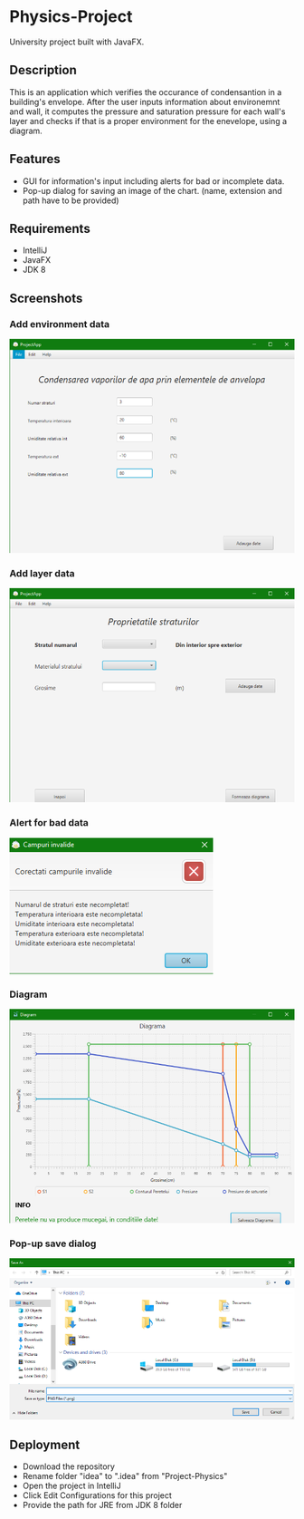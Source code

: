 # Physics-Project
University project built with JavaFX.

## Description
This is an application which verifies the occurance of condensantion in a building's envelope.
After the user inputs information about environemnt and wall, it computes the pressure and saturation pressure for each wall's layer and checks if that is a proper environment for the enevelope, using a diagram.

## Features
  - GUI for information's input including alerts for bad or incomplete data. 
  - Pop-up dialog for saving an image of the chart. (name, extension and path have to be provided)

## Requirements

  - IntelliJ
  - JavaFX
  - JDK 8

## Screenshots

### Add environment data
![alt_text](https://github.com/paulzamfir98/Physics-Project/blob/master/Screenshots/1.png)

### Add layer data
![alt_text](https://github.com/paulzamfir98/Physics-Project/blob/master/Screenshots/2.png)

### Alert for bad data
![alt_text](https://github.com/paulzamfir98/Physics-Project/blob/master/Screenshots/3.png)

### Diagram
![alt_text](https://github.com/paulzamfir98/Physics-Project/blob/master/Screenshots/4.png)

### Pop-up save dialog
![alt_text](https://github.com/paulzamfir98/Physics-Project/blob/master/Screenshots/5.png)

## Deployment
   - Download the repository
   - Rename folder "idea" to ".idea" from "Project-Physics"
   - Open the project in IntelliJ
   - Click Edit Configurations for this project
   - Provide the path for JRE from JDK 8 folder
